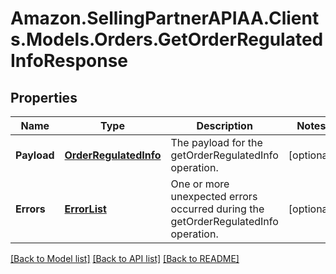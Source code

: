 # Amazon.SellingPartnerAPIAA.Clients.Models.Orders.GetOrderRegulatedInfoResponse
## Properties

Name | Type | Description | Notes
------------ | ------------- | ------------- | -------------
**Payload** | [**OrderRegulatedInfo**](OrderRegulatedInfo.md) | The payload for the getOrderRegulatedInfo operation. | [optional] 
**Errors** | [**ErrorList**](ErrorList.md) | One or more unexpected errors occurred during the getOrderRegulatedInfo operation. | [optional] 

[[Back to Model list]](../README.md#documentation-for-models) [[Back to API list]](../README.md#documentation-for-api-endpoints) [[Back to README]](../README.md)

